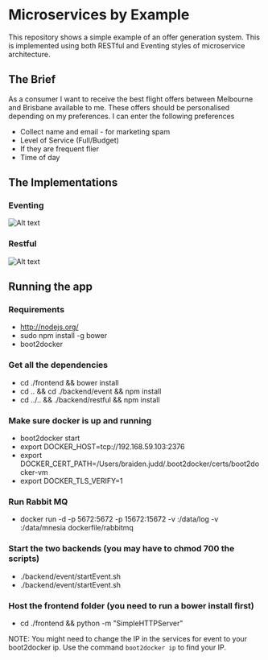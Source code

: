 Microservices by Example
========================

This repository shows a simple example of an offer generation system. This is implemented using both RESTful and Eventing styles of microservice architecture.

## The Brief

As a consumer I want to receive the best flight offers between Melbourne and Brisbane available to me. These offers should be personalised depending on my preferences. I can enter the following preferences

 - Collect name and email - for marketing spam
 - Level of Service (Full/Budget)
 - If they are frequent flier
 - Time of day

## The Implementations

### Eventing

![Alt text](http://web.pragmaticyclist.io.s3-website-ap-southeast-2.amazonaws.com/img/event_ms_arch.png)

### Restful

![Alt text](http://web.pragmaticyclist.io.s3-website-ap-southeast-2.amazonaws.com/img/restful_ms_arch.png)

## Running the app

### Requirements
- http://nodejs.org/
- sudo npm install -g bower
- boot2docker

### Get all the dependencies
- cd ./frontend && bower install
- cd .. && cd ./backend/event && npm install
- cd ../.. && ./backend/restful && npm install

### Make sure docker is up and running
- boot2docker start
- export DOCKER_HOST=tcp://192.168.59.103:2376
- export DOCKER_CERT_PATH=/Users/braiden.judd/.boot2docker/certs/boot2docker-vm
- export DOCKER_TLS_VERIFY=1

### Run Rabbit MQ
- docker run -d -p 5672:5672 -p 15672:15672 -v <log-dir>:/data/log -v <data-dir>:/data/mnesia dockerfile/rabbitmq

### Start the two backends (you may have to chmod 700 the scripts)
- ./backend/event/startEvent.sh
- ./backend/event/startEvent.sh

### Host the frontend folder (you need to run a bower install first)
- cd ./frontend && python -m "SimpleHTTPServer"

NOTE: You might need to change the IP in the services for event to your boot2docker ip. Use the command `boot2docker ip` to find your IP.